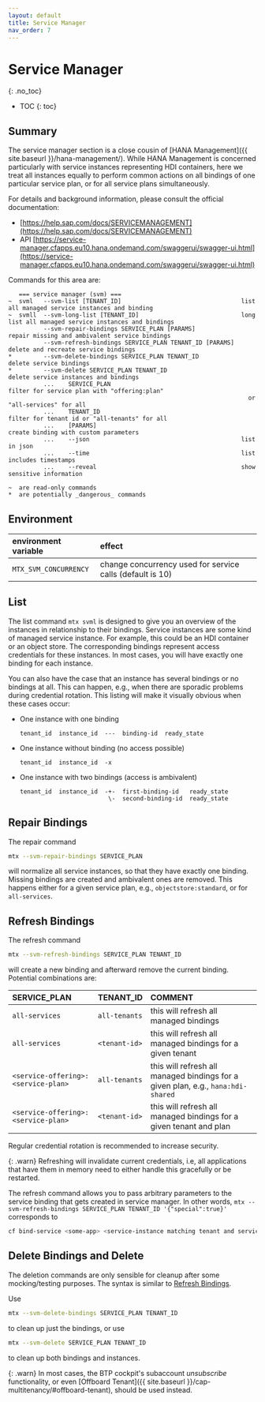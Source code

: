 ```yaml
---
layout: default
title: Service Manager
nav_order: 7
---
```


<!-- prettier-ignore-start -->
# Service Manager
{: .no_toc}
<!-- prettier-ignore-end -->

<!-- prettier-ignore -->
- TOC
{: toc}

## Summary

The service manager section is a close cousin of [HANA Management]({{ site.baseurl }}/hana-management/). While HANA
Management is concerned particularly with service instances representing HDI containers, here we treat all instances
equally to perform common actions on all bindings of one particular service plan, or for all service plans
simultaneously.

For details and background information, please consult the official documentation:

- [https://help.sap.com/docs/SERVICEMANAGEMENT](https://help.sap.com/docs/SERVICEMANAGEMENT)
- API [https://service-manager.cfapps.eu10.hana.ondemand.com/swaggerui/swagger-ui.html](https://service-manager.cfapps.eu10.hana.ondemand.com/swaggerui/swagger-ui.html)

Commands for this area are:

```
   === service manager (svm) ===
~  svml   --svm-list [TENANT_ID]                                  list all managed service instances and binding
~  svmll  --svm-long-list [TENANT_ID]                             long list all managed service instances and bindings
          --svm-repair-bindings SERVICE_PLAN [PARAMS]             repair missing and ambivalent service bindings
          --svm-refresh-bindings SERVICE_PLAN TENANT_ID [PARAMS]  delete and recreate service bindings
*         --svm-delete-bindings SERVICE_PLAN TENANT_ID            delete service bindings
*         --svm-delete SERVICE_PLAN TENANT_ID                     delete service instances and bindings
          ...    SERVICE_PLAN                                     filter for service plan with "offering:plan"
                                                                    or "all-services" for all
          ...    TENANT_ID                                        filter for tenant id or "all-tenants" for all
          ...    [PARAMS]                                         create binding with custom parameters
          ...    --json                                           list in json
          ...    --time                                           list includes timestamps
          ...    --reveal                                         show sensitive information

~  are read-only commands
*  are potentially _dangerous_ commands
```

## Environment

| environment variable  | effect                                                    |
| :-------------------- | :-------------------------------------------------------- |
| `MTX_SVM_CONCURRENCY` | change concurrency used for service calls (default is 10) |

## List

The list command `mtx svml` is designed to give you an overview of the instances in relationship to their bindings.
Service instances are some kind of managed service instance. For example, this could be an HDI container or an object
store. The corresponding bindings represent access credentials for these instances. In most cases, you will have exactly
one binding for each instance.

You can also have the case that an instance has several bindings or no bindings at all. This can happen, e.g., when
there are sporadic problems during credential rotation. This listing will make it visually obvious when these cases
occur:

- One instance with one binding
  ```
  tenant_id  instance_id  ---  binding-id  ready_state
  ```
- One instance without binding (no access possible)
  ```
  tenant_id  instance_id  -x
  ```
- One instance with two bindings (access is ambivalent)
  ```
  tenant_id  instance_id  -+-  first-binding-id   ready_state
                           \-  second-binding-id  ready_state
  ```

## Repair Bindings

The repair command

```bash
mtx --svm-repair-bindings SERVICE_PLAN
```

will normalize all service instances, so that they have exactly one binding. Missing bindings are created and ambivalent
ones are removed. This happens either for a given service plan, e.g., `objectstore:standard`, or for `all-services`.

## Refresh Bindings

The refresh command

```bash
mtx --svm-refresh-bindings SERVICE_PLAN TENANT_ID
```

will create a new binding and afterward remove the current binding. Potential combinations are:

| SERVICE_PLAN                        | TENANT_ID     | COMMENT                                                                          |
| :---------------------------------- | :------------ | :------------------------------------------------------------------------------- |
| `all-services`                      | `all-tenants` | this will refresh all managed bindings                                           |
| `all-services`                      | `<tenant-id>` | this will refresh all managed bindings for a given tenant                        |
| `<service-offering>:<service-plan>` | `all-tenants` | this will refresh all managed bindings for a given plan, e.g., `hana:hdi-shared` |
| `<service-offering>:<service-plan>` | `<tenant-id>` | this will refresh all managed bindings for a given tenant and plan               |

Regular credential rotation is recommended to increase security.

{: .warn}
Refreshing will invalidate current credentials, i.e, all applications that have them in memory need to either handle
this gracefully or be restarted.

The refresh command allows you to pass arbitrary parameters to the service binding that gets created in service
manager. In other words, `mtx --svm-refresh-bindings SERVICE_PLAN TENANT_ID '{"special":true}'` corresponds to

```bash
cf bind-service <some-app> <service-instance matching tenant and service-plan> -c '{"special":true}'
```

## Delete Bindings and Delete

The deletion commands are only sensible for cleanup after some mocking/testing purposes. The syntax is similar to
[Refresh Bindings](#refresh-bindings).

Use

```bash
mtx --svm-delete-bindings SERVICE_PLAN TENANT_ID
```

to clean up just the bindings, or use

```bash
mtx --svm-delete SERVICE_PLAN TENANT_ID
```

to clean up both bindings and instances.

{: .warn}
In most cases, the BTP cockpit's subaccount _unsubscribe_ functionality, or even
[Offboard Tenant]({{ site.baseurl }}/cap-multitenancy/#offboard-tenant), should be used instead.
